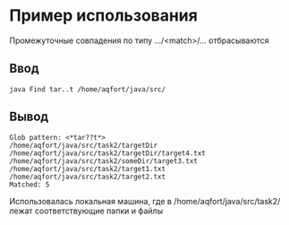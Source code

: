 # Пример использования

Промежуточные совпадения по типу .../\<match\>/... отбрасываются

## Ввод

```Input
java Find tar..t /home/aqfort/java/src/
```

## Вывод

```Output
Glob pattern: <*tar??t*>
/home/aqfort/java/src/task2/targetDir
/home/aqfort/java/src/task2/targetDir/target4.txt
/home/aqfort/java/src/task2/someDir/target3.txt
/home/aqfort/java/src/task2/target1.txt
/home/aqfort/java/src/task2/target2.txt
Matched: 5
```

Использовалась локальная машина, где в /home/aqfort/java/src/task2/ лежат соответствующие папки и файлы
